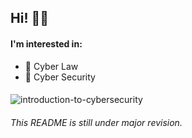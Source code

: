 ## Hi! 👋🏼

<!--
**KcrezaArien/KcrezaArien** is a ✨ _special_ ✨ repository because its `README.md` (this file) appears on your GitHub profile.

Here are some ideas to get you started:

- 🔭 I’m currently working on ...
- 🌱 I’m currently learning ...
- 👯 I’m looking to collaborate on ...
- 🤔 I’m looking for help with ...
- 💬 Ask me about ...
- 📫 How to reach me: ...
- 😄 Pronouns: ...
- ⚡ Fun fact: ...
-->

#### I'm interested in:
- 💼 Cyber Law
- 🔐 Cyber Security

#### 

<!--
---
#### Books related to Cyber Security that i've read so far:
|                      Title                        |          Author        |
|---------------------------------------------------|------------------------|
| The Art of invisibility                           |      Kevin Mitnick     |
| Social Engineering: The Science of Human Hacking  | Christopher J. Hadnagy |
| Hacking: The Art of Exploitation                  |      Jon Erickson      | 

| Hacklog: Vol 1 Anonymity                          |     Stefano Novelli    |
| The hacker playbook 3 - Red team Edition          |        Peter Kim       | 

-->
![introduction-to-cybersecurity](https://github.com/user-attachments/assets/414df4d5-3833-4a82-9b22-573433191c4e)



###### This README is still under major revision.
